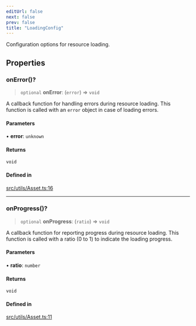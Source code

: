```yaml
---
editUrl: false
next: false
prev: false
title: "LoadingConfig"
---
```


Configuration options for resource loading.

## Properties

### onError()?

> `optional` **onError**: (`error`) => `void`

A callback function for handling errors during resource loading.
This function is called with an `error` object in case of loading errors.

#### Parameters

• **error**: `unknown`

#### Returns

`void`

#### Defined in

[src/utils/Asset.ts:16](https://github.com/agargaro/three.ez/blob/b06e30e89a1cb80df2de9df7c48590de59a134ce/src/utils/Asset.ts#L16)

***

### onProgress()?

> `optional` **onProgress**: (`ratio`) => `void`

A callback function for reporting progress during resource loading.
This function is called with a ratio (0 to 1) to indicate the loading progress.

#### Parameters

• **ratio**: `number`

#### Returns

`void`

#### Defined in

[src/utils/Asset.ts:11](https://github.com/agargaro/three.ez/blob/b06e30e89a1cb80df2de9df7c48590de59a134ce/src/utils/Asset.ts#L11)
